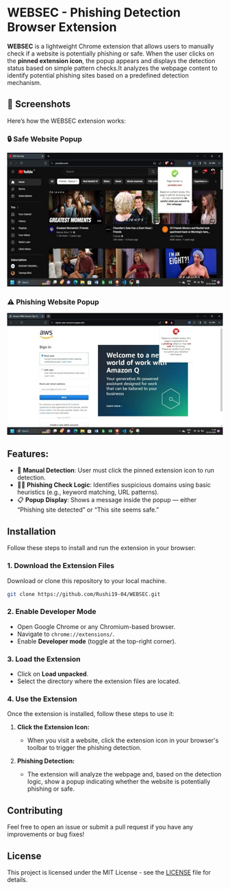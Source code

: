 # WEBSEC - Phishing Detection Browser Extension

**WEBSEC** is a lightweight Chrome extension that allows users to manually check if a website is potentially phishing or safe. When the user clicks on the **pinned extension icon**, the popup appears and displays the detection status based on simple pattern checks.It analyzes the webpage content to identify potential phishing sites based on a predefined detection mechanism.

## 📸 Screenshots

Here’s how the WEBSEC extension works:

### 🔒 Safe Website Popup
![Safe Site](safe.jpg)

### ⚠️ Phishing Website Popup
![Phishing Site ](phishing.jpg)

## Features:
- 🔘 **Manual Detection**: User must click the pinned extension icon to run detection.
- 🕵️‍♂️ **Phishing Check Logic**: Identifies suspicious domains using basic heuristics (e.g., keyword matching, URL patterns).
- 📋 **Popup Display**: Shows a message inside the popup — either “Phishing site detected” or “This site seems safe.”

## Installation

Follow these steps to install and run the extension in your browser:

### 1. Download the Extension Files
Download or clone this repository to your local machine.
```bash
git clone https://github.com/Rushi19-04/WEBSEC.git
```
### 2. Enable Developer Mode
- Open Google Chrome or any Chromium-based browser.
- Navigate to `chrome://extensions/`.
- Enable **Developer mode** (toggle at the top-right corner).

### 3. Load the Extension
- Click on **Load unpacked**.
- Select the directory where the extension files are located.

### 4. Use the Extension
Once the extension is installed, follow these steps to use it:

1. **Click the Extension Icon:**
   - When you visit a website, click the extension icon in your browser's toolbar to trigger the phishing detection.
   
2. **Phishing Detection:**
   - The extension will analyze the webpage and, based on the detection logic, show a popup indicating whether the website is potentially phishing or safe.

## Contributing

Feel free to open an issue or submit a pull request if you have any improvements or bug fixes!

## License

This project is licensed under the MIT License - see the [LICENSE](License) file for details.
